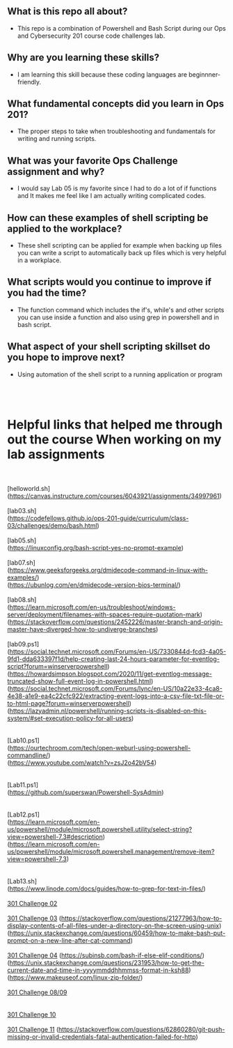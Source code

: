
## What is this repo all about?
- This repo is a combination of Powershell and Bash Script during our Ops and Cybersecurity 201 course code challenges lab.
## Why are you learning these skills?
- I am learning this skill because these coding languages are beginnner-friendly.
## What fundamental concepts did you learn in Ops 201?
- The proper steps to take when troubleshooting and fundamentals for writing and running scripts. 

## What was your favorite Ops Challenge assignment and why?
-  I would say Lab 05 is my favorite since I had to do a lot of if functions and It makes me feel like I am actually writing complicated codes.
## How can these examples of shell scripting be applied to the workplace?
- These shell scripting can be applied for example when backing up files you can write a script to automatically back up files which is very helpful in a workplace.
## What scripts would you continue to improve if you had the time?
- The function command which includes the if's, while's and other scripts you can use inside a function and also using grep in powershell and in bash script.
## What aspect of your shell scripting skillset do you hope to improve next?
-  Using automation of the shell script to a running application or program<br><br><br><br>



# Helpful links that helped me through out the course When working on my lab assignments
<br><br>[helloworld.sh] <br>(https://canvas.instructure.com/courses/6043921/assignments/34997961)
<br><br>[lab03.sh]      <br>(https://codefellows.github.io/ops-201-guide/curriculum/class-03/challenges/demo/bash.html)
<br><br>[lab05.sh]      <br>(https://linuxconfig.org/bash-script-yes-no-prompt-example)
<br><br>[lab07.sh]      <br>(https://www.geeksforgeeks.org/dmidecode-command-in-linux-with-examples/)
                <br>(https://ubunlog.com/en/dmidecode-version-bios-terminal/)
<br><br>[lab08.sh]      <br>(https://learn.microsoft.com/en-us/troubleshoot/windows-server/deployment/filenames-with-spaces-require-quotation-mark)
                <br>(https://stackoverflow.com/questions/2452226/master-branch-and-origin-master-have-diverged-how-to-undiverge-branches)
<br><br>[lab09.ps1]     <br>(https://social.technet.microsoft.com/Forums/en-US/7330844d-fcd3-4a05-9fd1-dda633397f1d/help-creating-last-24-hours-parameter-for-eventlog-script?forum=winserverpowershell)
                <br>(https://howardsimpson.blogspot.com/2020/11/get-eventlog-message-truncated-show-full-event-log-in-powershell.html)
                <br>(https://social.technet.microsoft.com/Forums/lync/en-US/10a22e33-4ca8-4e38-a1e9-ea4c22cfc922/extracting-event-logs-into-a-csv-file-txt-file-or-to-html-page?forum=winserverpowershell)
                <br>(https://lazyadmin.nl/powershell/running-scripts-is-disabled-on-this-system/#set-execution-policy-for-all-users)<br>
<br><br>[Lab10.ps1]     <br>(https://ourtechroom.com/tech/open-weburl-using-powershell-commandline/)
                <br>(https://www.youtube.com/watch?v=zsJ2o42bV54)<br>
<br><br>[Lab11.ps1]     <br>(https://github.com/superswan/Powershell-SysAdmin)<br>
<br><br>[Lab12.ps1]     <br>(https://learn.microsoft.com/en-us/powershell/module/microsoft.powershell.utility/select-string?view=powershell-7.3#description)
                <br>(https://learn.microsoft.com/en-us/powershell/module/microsoft.powershell.management/remove-item?view=powershell-7.3)<br>
<br><br>[Lab13.sh]      <br>(https://www.linode.com/docs/guides/how-to-grep-for-text-in-files/)
<br><br>[301 Challenge 02](https://google.github.io/styleguide/shellguide.html)
<br><br>[301 Challenge 03](https://stackoverflow.com/questions/59717972/bash-getting-the-directory-of-user-input)
                    (https://stackoverflow.com/questions/21277963/how-to-display-contents-of-all-files-under-a-directory-on-the-screen-using-unix)
                    (https://unix.stackexchange.com/questions/60459/how-to-make-bash-put-prompt-on-a-new-line-after-cat-command)
<br><br>[301 Challenge 04](https://unix.stackexchange.com/questions/16640/how-can-i-get-the-size-of-a-file-in-a-bash-script)
                    (https://subinsb.com/bash-if-else-elif-conditions/)
                    (https://unix.stackexchange.com/questions/231953/how-to-get-the-current-date-and-time-in-yyyymmddhhmmss-format-in-ksh88)
                    (https://www.makeuseof.com/linux-zip-folder/)
<br><br>[301 Challenge 08/09](https://chat.openai.com/chat)                    
<br><br>[301 Challenge 10](https://thispointer.com/how-to-append-text-or-lines-to-a-file-in-python/)
<br><br>[301 Challenge 11](https://stackoverflow.com/questions/46720988/psutil-test-returns-none-how-to-write-its-output-to-a-file)
                    (https://stackoverflow.com/questions/62860280/git-push-missing-or-invalid-credentials-fatal-authentication-failed-for-http)
